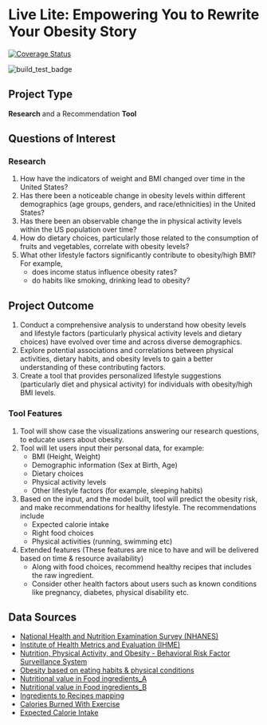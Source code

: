 # Live Lite: Empowering You to Rewrite Your Obesity Story

[![Coverage Status](https://coveralls.io/repos/github/parvatijay2901/LiveLite/badge.svg?branch=main)](https://coveralls.io/github/parvatijay2901/LiveLite?branch=main)

![build_test_badge](https://github.com/parvatijay2901/LiveLite/actions/workflows/build_test.yml/badge.svg)

## Project Type
**Research** and a Recommendation **Tool**

## Questions of Interest
### Research
1. How have the indicators of weight and BMI changed over time in the United States?
2. Has there been a noticeable change in obesity levels within different demographics (age groups, genders, and race/ethnicities) in the United States?
3. Has there been an observable change the in physical activity levels within the US population over time?
4. How do dietary choices, particularly those related to the consumption of fruits and vegetables, correlate with obesity levels?
5. What other lifestyle factors significantly contribute to obesity/high BMI?
For example,
   -  does income status influence obesity rates?
   - do habits like smoking, drinking lead to obesity?


## Project Outcome
1. Conduct a comprehensive analysis to understand how obesity levels and lifestyle factors (particularly physical activity levels and dietary choices) have evolved over time and across diverse demographics.
2. Explore potential associations and correlations between physical activities, dietary habits, and obesity levels to gain a better understanding of these contributing factors.
3. Create a tool that provides personalized lifestyle suggestions (particularly diet and physical activity) for individuals with obesity/high BMI levels.

### Tool Features
1. Tool will show case the visualizations answering our research questions, to educate users about obesity.
2. Tool will let users input their personal data, for example:
   - BMI (Height, Weight)
   - Demographic information (Sex at Birth, Age)
   - Dietary choices
   - Physical activity levels
   - Other lifestyle factors (for example, sleeping habits)
3. Based on the input, and the model built, tool will predict the obesity risk, and make recommendations for healthy lifestyle. The recommendations include
   - Expected calorie intake
   - Right food choices
   - Physical activities (running, swimming etc)
4. Extended features (These features are nice to have and will be delivered based on time & resource availability)
   - Along with food choices, recommend healthy recipes that includes the raw ingredient.
   - Consider other health factors about users such as known conditions like pregnancy, diabetes, physical disability etc.

## Data Sources
- [National Health and Nutrition Examination Survey (NHANES)](https://wwwn.cdc.gov/nchs/nhanes/Default.aspx)
- [Institute of Health Metrics and Evaluation (IHME)](https://www.healthdata.org/research-analysis/gbd)
- [Nutrition, Physical Activity, and Obesity - Behavioral Risk Factor Surveillance System](https://data.cdc.gov/Nutrition-Physical-Activity-and-Obesity/Nutrition-Physical-Activity-and-Obesity-Behavioral/hn4x-zwk7/data_preview)
- [Obesity based on eating habits & physical conditions](https://www.kaggle.com/datasets/ankurbajaj9/obesity-levels)
- [Nutritional value in Food ingredients_A](https://fdc.nal.usda.gov/download-datasets.html)
- [Nutritional value in Food ingredients_B](https://www.kaggle.com/datasets/shrutisaxena/food-nutrition-dataset)
- [Ingredients to Recipes mapping](https://www.kaggle.com/datasets/shuyangli94/food-com-recipes-and-user-interactions)
- [Calories Burned With Exercise](https://www.kaggle.com/datasets/aadhavvignesh/calories-burned-during-exercise-and-activities)
- [Expected Calorie Intake](https://www.medicalnewstoday.com/articles/calorie-deficit#calculating-calorie-needs)
